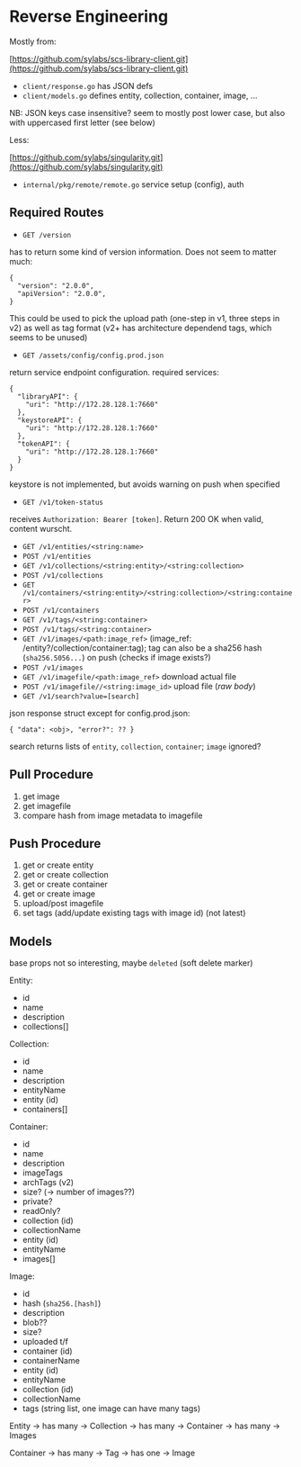 # Reverse Engineering

Mostly from:

[https://github.com/sylabs/scs-library-client.git](https://github.com/sylabs/scs-library-client.git)

- `client/response.go` has JSON defs
- `client/models.go` defines entity, collection, container, image, ...

NB: JSON keys case insensitive? seem to mostly post lower case, but also with uppercased first letter (see below)

Less:

[https://github.com/sylabs/singularity.git](https://github.com/sylabs/singularity.git)

- `internal/pkg/remote/remote.go` service setup (config), auth


## Required Routes

- `GET /version`

has to return some kind of version information. Does not seem to matter much:

```
{
  "version": "2.0.0",
  "apiVersion": "2.0.0",
}
```

This could be used to pick the upload path (one-step in v1, three steps in v2) as well as tag format (v2+ has architecture dependend tags, which seems to be unused)

- `GET /assets/config/config.prod.json`

return service endpoint configuration. required services:

```
{
  "libraryAPI": {
    "uri": "http://172.28.128.1:7660"
  },
  "keystoreAPI": {
    "uri": "http://172.28.128.1:7660"
  },
  "tokenAPI": {
    "uri": "http://172.28.128.1:7660"
  }
}
```

keystore is not implemented, but avoids warning on push when specified

- `GET /v1/token-status`

receives `Authorization: Bearer [token]`. Return 200 OK when valid, content wurscht.

- `GET /v1/entities/<string:name>`
- `POST /v1/entities` 
- `GET /v1/collections/<string:entity>/<string:collection>`
- `POST /v1/collections`
- `GET /v1/containers/<string:entity>/<string:collection>/<string:container>`
- `POST /v1/containers`
- `GET /v1/tags/<string:container>`
- `POST /v1/tags/<string:container>`
- `GET /v1/images/<path:image_ref>` (image\_ref: /entity?/collection/container:tag); tag can also be a sha256 hash (`sha256.5056...`) on push (checks if image exists?)
- `POST /v1/images`
- `GET /v1/imagefile/<path:image_ref>` download actual file
- `POST /v1/imagefile//<string:image_id>` upload file (*raw body*)
- `GET /v1/search?value=[search]`

json response struct except for config.prod.json:

```
{ "data": <obj>, "error?": ?? }
```

search returns lists of `entity`, `collection`, `container`; `image` ignored?

## Pull Procedure

1. get image
2. get imagefile
3. compare hash from image metadata to imagefile

## Push Procedure

1. get or create entity
2. get or create collection
3. get or create container
4. get or create image
5. upload/post imagefile
6. set tags (add/update existing tags with image id) (not latest)

## Models

base props not so interesting, maybe `deleted` (soft delete marker)

Entity:

- id
- name
- description
- collections[]

Collection:

- id
- name
- description
- entityName
- entity (id)
- containers[]

Container:

- id
- name
- description
- imageTags
- archTags (v2)
- size? (-> number of images??)
- private?
- readOnly?
- collection (id)
- collectionName
- entity (id)
- entityName
- images[]

Image:

- id
- hash (`sha256.[hash]`)
- description
- blob??
- size?
- uploaded t/f
- container (id)
- containerName
- entity (id)
- entityName
- collection (id)
- collectionName
- tags (string list, one image can have many tags)


Entity -> has many -> Collection -> has many -> Container -> has many -> Images

Container -> has many -> Tag -> has one -> Image
